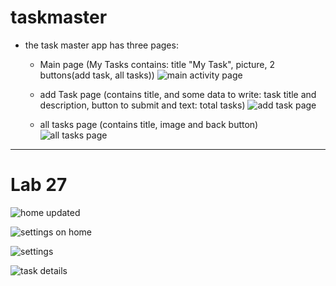 # taskmaster
* the task master app has three pages:
    * Main page (My Tasks contains: title "My Task", picture, 2 buttons(add task, all tasks))
      ![main activity page](screenShots/main.png)
      
    * add Task page (contains title, and some data to write: task title and description, button to submit and  text: total tasks)
      ![add task page](screenShots/add.jpg)
      
    * all tasks page (contains title, image and back button)
      ![all tasks page](screenShots/all.jpg)
      
------------------------------------------------------------

# Lab 27 

![home updated ](screenShots/home.png)


![settings on home](screenShots/sett.png)


![settings](screenShots/settings.png)



![task details](screenShots/read.png)